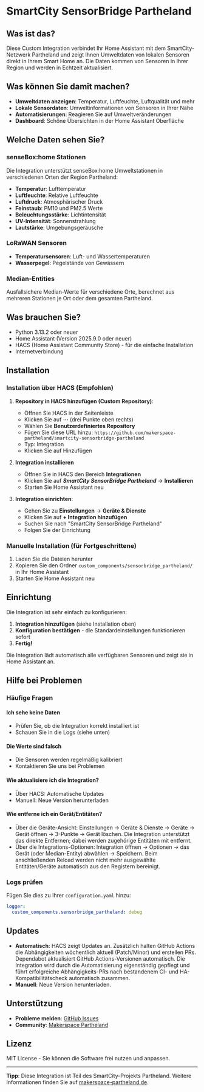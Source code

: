 # SmartCity SensorBridge Partheland

## Was ist das?

Diese Custom Integration verbindet Ihr Home Assistant mit dem SmartCity-Netzwerk Partheland und zeigt Ihnen Umweltdaten von lokalen Sensoren direkt in Ihrem Smart Home an. Die Daten kommen von Sensoren in Ihrer Region und werden in Echtzeit aktualisiert.

## Was können Sie damit machen?

- **Umweltdaten anzeigen**: Temperatur, Luftfeuchte, Luftqualität und mehr
- **Lokale Sensordaten**: Umweltinformationen von Sensoren in Ihrer Nähe
- **Automatisierungen**: Reagieren Sie auf Umweltveränderungen
- **Dashboard**: Schöne Übersichten in der Home Assistant Oberfläche

## Welche Daten sehen Sie?

### senseBox:home Stationen

Die Integration unterstützt senseBox:home Umweltstationen in verschiedenen Orten der Region Partheland:

- **Temperatur**: Lufttemperatur
- **Luftfeuchte**: Relative Luftfeuchte
- **Luftdruck**: Atmosphärischer Druck
- **Feinstaub**: PM10 und PM2.5 Werte
- **Beleuchtungsstärke**: Lichtintensität
- **UV-Intensität**: Sonnenstrahlung
- **Lautstärke**: Umgebungsgeräusche

### LoRaWAN Sensoren

- **Temperatursensoren**: Luft- und Wassertemperaturen
- **Wasserpegel**: Pegelstände von Gewässern

### Median-Entities

Ausfallsichere Median-Werte für verschiedene Orte, berechnet aus mehreren Stationen je Ort oder dem gesamten Partheland.

## Was brauchen Sie?

- Python 3.13.2 oder neuer
- Home Assistant (Version 2025.9.0 oder neuer)
- HACS (Home Assistant Community Store) - für die einfache Installation
- Internetverbindung

## Installation

### Installation über HACS (Empfohlen)

1. **Repository in HACS hinzufügen (Custom Repository)**:
   - Öffnen Sie HACS in der Seitenleiste
   - Klicken Sie auf **⋯** (drei Punkte oben rechts)
   - Wählen Sie **Benutzerdefiniertes Repository**
   - Fügen Sie diese URL hinzu: `https://github.com/makerspace-partheland/smartcity-sensorbridge-partheland`
   - Typ: Integration
   - Klicken Sie auf Hinzufügen

2. **Integration installieren**
   - Öffnen Sie in HACS den Bereich **Integrationen**
   - Klicken Sie auf ***SmartCity SensorBridge Partheland*** → **Installieren**
   - Starten Sie Home Assistant neu

3. **Integration einrichten**:
   - Gehen Sie zu **Einstellungen** → **Geräte & Dienste**
   - Klicken Sie auf **+ Integration hinzufügen**
   - Suchen Sie nach "SmartCity SensorBridge Partheland"
   - Folgen Sie der Einrichtung

### Manuelle Installation (für Fortgeschrittene)

1. Laden Sie die Dateien herunter
2. Kopieren Sie den Ordner `custom_components/sensorbridge_partheland/` in Ihr Home Assistant
3. Starten Sie Home Assistant neu

## Einrichtung

Die Integration ist sehr einfach zu konfigurieren:

1. **Integration hinzufügen** (siehe Installation oben)
2. **Konfiguration bestätigen** - die Standardeinstellungen funktionieren sofort
3. **Fertig!**

Die Integration lädt automatisch alle verfügbaren Sensoren und zeigt sie in Home Assistant an.

## Hilfe bei Problemen

### Häufige Fragen

#### Ich sehe keine Daten

- Prüfen Sie, ob die Integration korrekt installiert ist
- Schauen Sie in die Logs (siehe unten)

#### Die Werte sind falsch

- Die Sensoren werden regelmäßig kalibriert
- Kontaktieren Sie uns bei Problemen

#### Wie aktualisiere ich die Integration?

- Über HACS: Automatische Updates
- Manuell: Neue Version herunterladen

#### Wie entferne ich ein Gerät/Entitäten?

- Über die Geräte-Ansicht: Einstellungen → Geräte & Dienste → Geräte → Gerät öffnen → 3-Punkte → Gerät löschen. Die Integration unterstützt das direkte Entfernen; dabei werden zugehörige Entitäten mit entfernt.
- Über die Integrations-Optionen: Integration öffnen → Optionen → das Gerät (oder Median-Entity) abwählen → Speichern. Beim anschließenden Reload werden nicht mehr ausgewählte Entitäten/Geräte automatisch aus den Registern bereinigt.

### Logs prüfen

Fügen Sie dies zu Ihrer `configuration.yaml` hinzu:

```yaml
logger:
  custom_components.sensorbridge_partheland: debug
```

## Updates

- **Automatisch**: HACS zeigt Updates an. Zusätzlich halten GitHub Actions die Abhängigkeiten wöchentlich aktuell (Patch/Minor) und erstellen PRs. Dependabot aktualisiert GitHub Actions-Versionen automatisch. Die Integration wird durch die Automatisierung eigenständig gepflegt und führt erfolgreiche Abhängigkeits-PRs nach bestandenem CI- und HA-Kompatibilitätscheck automatisch zusammen.
- **Manuell**: Neue Version herunterladen.

## Unterstützung

- **Probleme melden**: [GitHub Issues](https://github.com/makerspace-partheland/smartcity-sensorbridge-partheland/issues)
- **Community**: [Makerspace Partheland](https://makerspace-partheland.de)

## Lizenz

MIT License - Sie können die Software frei nutzen und anpassen.

---

**Tipp**: Diese Integration ist Teil des SmartCity-Projekts Partheland. Weitere Informationen finden Sie auf [makerspace-partheland.de](https://makerspace-partheland.de).
